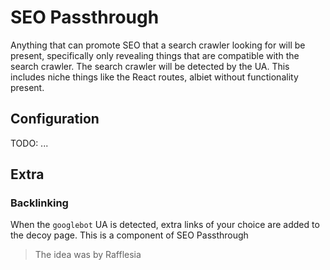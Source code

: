 # SEO Passthrough

Anything that can promote SEO that a search crawler looking for will be present, specifically only revealing things that are compatible with the search crawler. The search crawler will be detected by the UA. This includes niche things like the React routes, albiet without functionality present.

## Configuration

TODO: ...

## Extra

### Backlinking

When the `googlebot` UA is detected, extra links of your choice are added to the decoy page. This is a component of SEO Passthrough

> The idea was by Rafflesia
